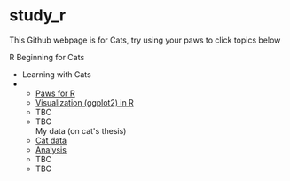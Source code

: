 # study_r

This Github webpage is for Cats, try using your paws to click topics below

<dv>
<lists>
<summary> R Beginning for Cats </summary>
 <ul><li> Learning with Cats <li> 
 <ul><li><a href="https://amaiesc.github.io/study_r/getting_to_know_R.html"> Paws for R </a> 
 <li><a href="https://amaiesc.github.io/study_r/ggplot_knit.html"> Visualization (ggplot2) in R </a> 
<li> TBC </li>
  <li> TBC </li> </lists> </dv>
<lists>
 
<summary> My data (on cat's thesis) </summary>
<li><a href="https://amaiesc.github.io/study_r/data.csv"> Cat data </a> 
<li><a href="https://amaiesc.github.io/study_r/thesis_analysis.html"> Analysis </a> 
<li> TBC </li>
<li> TBC </li>
